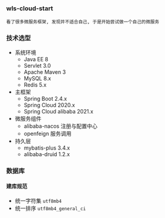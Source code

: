 ### wls-cloud-start

    看了很多微服务框架, 发现并不适合自己, 于是开始尝试做一个自己的微服务

### 技术选型

- 系统环境
  - Java EE 8
  - Servlet 3.0
  - Apache Maven 3
  - MySQL 8.x
  - Redis 5.x
- 主框架
  - Spring Boot 2.4.x
  - Spring Cloud 2020.x
  - Spring Cloud alibaba 2021.x
- 微服务组件
  - alibaba-nacos 注册与配置中心
  - openfeign 服务调用
- 持久层
  - mybatis-plus 3.4.x
  - alibaba-druid 1.2.x

### 数据库

#### 建库规范

- 统一字符集 `utf8mb4`
- 统一排序 `utf8mb4_general_ci`




